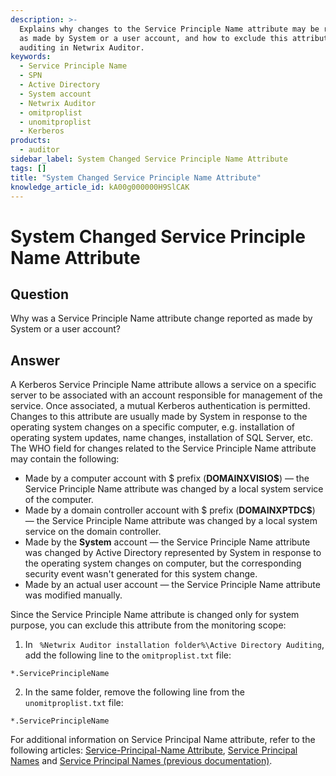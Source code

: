 ```yaml
---
description: >-
  Explains why changes to the Service Principle Name attribute may be reported
  as made by System or a user account, and how to exclude this attribute from
  auditing in Netwrix Auditor.
keywords:
  - Service Principle Name
  - SPN
  - Active Directory
  - System account
  - Netwrix Auditor
  - omitproplist
  - unomitproplist
  - Kerberos
products:
  - auditor
sidebar_label: System Changed Service Principle Name Attribute
tags: []
title: "System Changed Service Principle Name Attribute"
knowledge_article_id: kA00g000000H9SlCAK
---
```


# System Changed Service Principle Name Attribute

## Question

Why was a Service Principle Name attribute change reported as made by System or a user account?

## Answer

A Kerberos Service Principle Name attribute allows a service on a specific server to be associated with an account responsible for management of the service. Once associated, a mutual Kerberos authentication is permitted. Changes to this attribute are usually made by System in response to the operating system changes on a specific computer, e.g. installation of operating system updates, name changes, installation of SQL Server, etc.  
The WHO field for changes related to the Service Principle Name attribute may contain the following:

- Made by a computer account with $ prefix (**DOMAINXVISIO$**) — the Service Principle Name attribute was changed by a local system service of the computer.
- Made by a domain controller account with $ prefix (**DOMAINXPTDC$**) — the Service Principle Name attribute was changed by a local system service on the domain controller.
- Made by the **System** account — the Service Principle Name attribute was changed by Active Directory represented by System in response to the operating system changes on computer, but the corresponding security event wasn't generated for this system change.
- Made by an actual user account — the Service Principle Name attribute was modified manually.

Since the Service Principle Name attribute is changed only for system purpose, you can exclude this attribute from the monitoring scope:

1. In ` %Netwrix Auditor installation folder%\Active Directory Auditing`, add the following line to the `omitproplist.txt` file:

```text
*.ServicePrincipleName
```

2. In the same folder, remove the following line from the `unomitproplist.txt` file:

```text
*.ServicePrincipleName
```

For additional information on Service Principal Name attribute, refer to the following articles: [Service-Principal-Name Attribute](https://learn.microsoft.com/en-us/windows/win32/adschema/a-serviceprincipalname?redirectedfrom=MSDN), [Service Principal Names](https://learn.microsoft.com/en-us/windows/win32/ad/service-principal-names?redirectedfrom=MSDN) and [Service Principal Names (previous documentation)](https://learn.microsoft.com/en-us/previous-versions/windows/it-pro/windows-2000-server/cc961723(v=technet.10)?redirectedfrom=MSDN).
